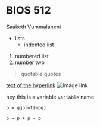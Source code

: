 # BIOS 512

Saaketh Vummalaneni

- lists
    - indented list
    
1. numbered list
1. number two

> quotable 
> quotes 

[text of the hyperlink](https://github.com/chuckpr/bios512)
![image link](https://i.imgur.com/Y2bCnVA.jpg)

hey this is a variable `variable` name

```
p = ggplot(mpg)

p = p + p - p

```
